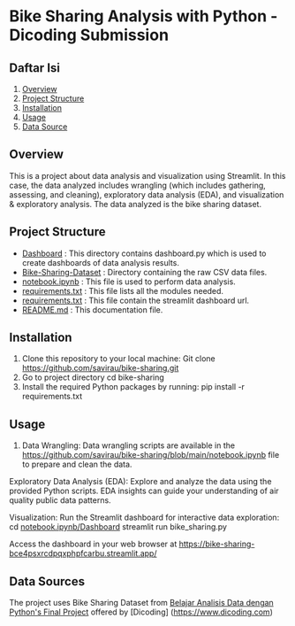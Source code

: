 # Bike Sharing Analysis with Python - Dicoding Submission
## Daftar Isi
1. [Overview](#Overview)
2. [Project Structure](#ProjectStucture)
3. [Installation](#Installation)
4. [Usage](#Usage)
5. [Data Source](#Installation)
 ## Overview 
This is a project about data analysis and visualization using Streamlit. In this case, the data analyzed includes wrangling (which includes gathering, assessing, and cleaning), exploratory data analysis (EDA), and visualization & exploratory analysis. The data analyzed is the bike sharing dataset.

## Project Structure
- [Dashboard]([https://url-yang-dituju.com](https://github.com/savirau/bike-sharing/tree/main/Dashboard))
 : This directory contains dashboard.py which is used to create dashboards of data analysis results.
- [Bike-Sharing-Dataset](https://github.com/savirau/bike-sharing/tree/main/Bike-Sharing-Dataset) : Directory containing the raw CSV data files.
- [notebook.ipynb](https://github.com/savirau/bike-sharing/blob/main/notebook.ipynb) : This file is used to perform data analysis.
- [requirements.txt](https://github.com/savirau/bike-sharing/blob/main/notebook.ipynb) : This file lists all the modules needed.
- [requirements.txt](https://github.com/savirau/bike-sharing/blob/main/url.txt) : This file contain the streamlit dashboard url. 
- [README.md](https://github.com/savirau/bike-sharing/blob/main/README.md) : This documentation file.

## Installation
1. Clone this repository to your local machine:
Git clone https://github.com/savirau/bike-sharing.git
2. Go to project directory
cd bike-sharing
3. Install the required Python packages by running:
pip install -r requirements.txt

## Usage
1. Data Wrangling: Data wrangling scripts are available in the https://github.com/savirau/bike-sharing/blob/main/notebook.ipynb file to prepare and clean the data.

Exploratory Data Analysis (EDA): Explore and analyze the data using the provided Python scripts. EDA insights can guide your understanding of air quality public data patterns.

Visualization: Run the Streamlit dashboard for interactive data exploration:
cd [notebook.ipynb/Dashboard](https://github.com/savirau/bike-sharing/tree/main/Dashboard)
streamlit run bike_sharing.py

Access the dashboard in your web browser at https://bike-sharing-bce4psxrcdpqxphpfcarbu.streamlit.app/ 

## Data Sources
The project uses Bike Sharing Dataset from [Belajar Analisis Data dengan Python's Final Project](https://www.kaggle.com/datasets/lakshmi25npathi/bike-sharing-dataset) offered by [Dicoding] (https://www.dicoding.com)

